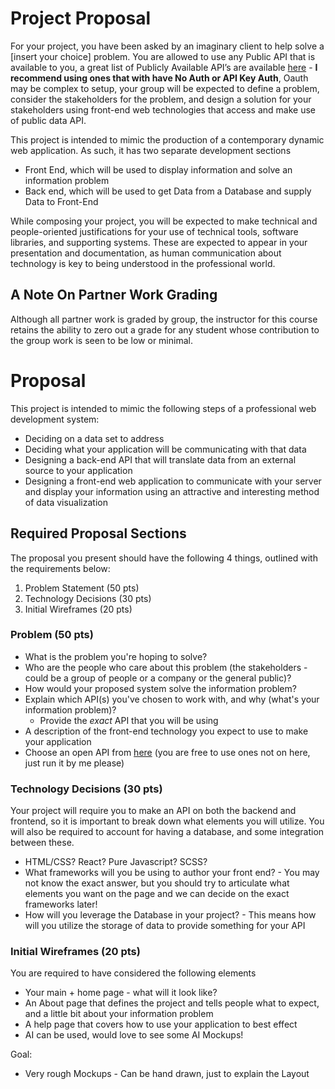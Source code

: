 # Project Proposal

For your project, you have been asked by an imaginary client to help solve a \[insert your choice\] problem. You are allowed to use any Public API that is available to you, a great list of Publicly Available API’s are available [here](https://github.com/public-apis/public-apis) \- **I recommend using ones that with have No Auth or API Key Auth**, Oauth may be complex to setup, your group will be expected to define a problem, consider the stakeholders for the problem, and design a solution for your stakeholders using front-end web technologies that access and make use of public data API.

This project is intended to mimic the production of a contemporary dynamic web application. As such, it has two separate development sections

* Front End, which will be used to display information and solve an information problem  
* Back end, which will be used to get Data from a Database and supply Data to Front-End

While composing your project, you will be expected to make technical and people-oriented justifications for your use of technical tools, software libraries, and supporting systems. These are expected to appear in your presentation and documentation, as human communication about technology is key to being understood in the professional world.

## A Note On Partner Work Grading

Although all partner work is graded by group, the instructor for this course retains the ability to zero out a grade for any student whose contribution to the group work is seen to be low or minimal.

# Proposal

This project is intended to mimic the following steps of a professional web development system:

* Deciding on a data set to address  
* Deciding what your application will be communicating with that data  
* Designing a back-end API that will translate data from an external source to your application  
* Designing a front-end web application to communicate with your server and display your information using an attractive and interesting method of data visualization

## Required Proposal Sections

The proposal you present should have the following 4 things, outlined with the requirements below:

1. Problem Statement (50 pts)  
2. Technology Decisions (30 pts)  
3. Initial Wireframes (20 pts)

### **Problem (50 pts)**

* What is the problem you're hoping to solve?  
* Who are the people who care about this problem (the stakeholders \- could be a group of people or a company or the general public)?  
* How would your proposed system solve the information problem?  
* Explain which API(s) you've chosen to work with, and why (what's your information problem)?  
  * Provide the *exact* API that you will be using  
* A description of the front-end technology you expect to use to make your application  
* Choose an open API from [here](https://github.com/public-apis/public-apis) (you are free to use ones not on here, just run it by me please)

### **Technology Decisions (30 pts)**

Your project will require you to make an API on both the backend and frontend, so it is important to break down what elements you will utilize. You will also be required to account for having a database, and some integration between these.

* HTML/CSS? React? Pure Javascript? SCSS?  
* What frameworks will you be using to author your front end? \- You may not know the exact answer, but you should try to articulate what elements you want on the page and we can decide on the exact frameworks later\!  
* How will you leverage the Database in your project? \- This means how will you utilize the storage of data to provide something for your API

### **Initial Wireframes (20 pts)**

You are required to have considered the following elements

* Your main \+ home page \- what will it look like?  
* An About page that defines the project and tells people what to expect, and a little bit about your information problem  
* A help page that covers how to use your application to best effect  
* AI can be used, would love to see some AI Mockups\!

Goal:

* Very rough Mockups \- Can be hand drawn, just to explain the Layout

